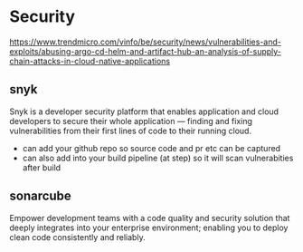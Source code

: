 # Security

https://www.trendmicro.com/vinfo/be/security/news/vulnerabilities-and-exploits/abusing-argo-cd-helm-and-artifact-hub-an-analysis-of-supply-chain-attacks-in-cloud-native-applications

## snyk
Snyk is a developer security platform that enables application and cloud developers to secure their whole application — finding and fixing vulnerabilities from their first lines of code to their running cloud.
- can add your github repo so source code and pr etc can be captured
- can also add into your build pipeline (at step) so it will scan vulnerabities after build 

## sonarcube
Empower development teams with a code quality and security solution that deeply integrates into your enterprise environment; enabling you to deploy clean code consistently and reliably.
